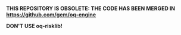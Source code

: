 **THIS REPOSITORY IS OBSOLETE: THE CODE HAS BEEN MERGED IN https://github.com/gem/oq-engine**

**DON'T USE oq-risklib!**
